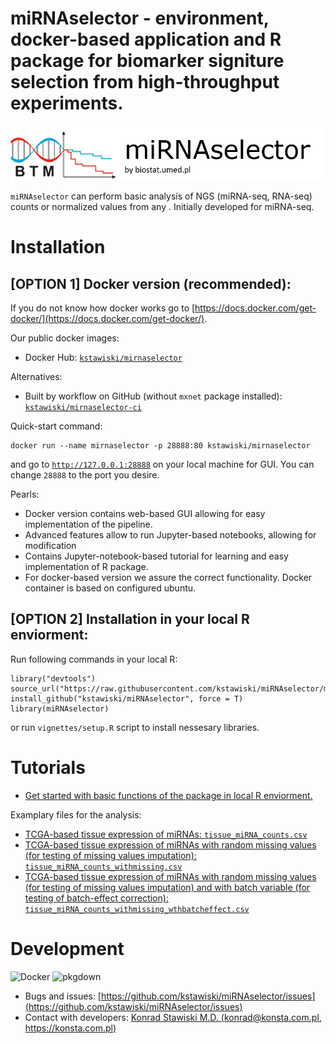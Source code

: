 # miRNAselector - environment, docker-based application and R package for biomarker signiture selection from high-throughput experiments.

![logo](https://github.com/kstawiski/miRNAselector/raw/master/vignettes/logo.png)

`miRNAselector` can perform basic analysis of NGS (miRNA-seq, RNA-seq) counts or normalized values from any . Initially developed for miRNA-seq.

# Installation

## [OPTION 1] Docker version (recommended):

If you do not know how docker works go to [https://docs.docker.com/get-docker/](https://docs.docker.com/get-docker/).

Our public docker images: 

- Docker Hub: [`kstawiski/mirnaselector`](https://hub.docker.com/r/kstawiski/mirnaselector)

Alternatives:

- Built by workflow on GitHub (without `mxnet` package installed): [`kstawiski/mirnaselector-ci`](https://hub.docker.com/r/kstawiski/mirnaselector-ci)

Quick-start command: 

```
docker run --name mirnaselector -p 28888:80 kstawiski/mirnaselector
```

and go to [`http://127.0.0.1:28888`](http://127.0.0.1:28888) on your local machine for GUI. You can change `28888` to the port you desire.

Pearls:

- Docker version contains web-based GUI allowing for easy implementation of the pipeline.
- Advanced features allow to run Jupyter-based notebooks, allowing for modification 
- Contains Jupyter-notebook-based tutorial for learning and easy implementation of R package.
- For docker-based version we assure the correct functionality. Docker container is based on configured ubuntu.

## [OPTION 2] Installation in your local R enviorment:

Run following commands in your local R:

```
library("devtools")
source_url("https://raw.githubusercontent.com/kstawiski/miRNAselector/master/vignettes/setup.R")
install_github("kstawiski/miRNAselector", force = T)
library(miRNAselector)
```
or run `vignettes/setup.R` script to install nessesary libraries.

# Tutorials

- [Get started with basic functions of the package in local R enviorment.](articles/Tutorial.html)

Examplary files for the analysis:

- [TCGA-based tissue expression of miRNAs: `tissue_miRNA_counts.csv`](https://github.com/kstawiski/miRNAselector/blob/master/example/tissue_miRNA_counts.csv)
- [TCGA-based tissue expression of miRNAs with random missing values (for testing of missing values imputation): `tissue_miRNA_counts_withmissing.csv`](https://github.com/kstawiski/miRNAselector/blob/master/example/tissue_miRNA_counts_withmissing.csv)
- [TCGA-based tissue expression of miRNAs with random missing values (for testing of missing values imputation) and with batch variable (for testing of batch-effect correction): `tissue_miRNA_counts_withmissing_wthbatcheffect.csv`](https://github.com/kstawiski/miRNAselector/blob/master/example/tissue_miRNA_counts_withmissing_wthbatcheffect.csv)

# Development

 ![Docker](https://github.com/kstawiski/miRNAselector/workflows/Docker/badge.svg) ![pkgdown](https://github.com/kstawiski/miRNAselector/workflows/pkgdown/badge.svg)

- Bugs and issues: [https://github.com/kstawiski/miRNAselector/issues](https://github.com/kstawiski/miRNAselector/issues)
- Contact with developers: [Konrad Stawiski M.D. (konrad@konsta.com.pl, https://konsta.com.pl)](https://konsta.com.pl)
